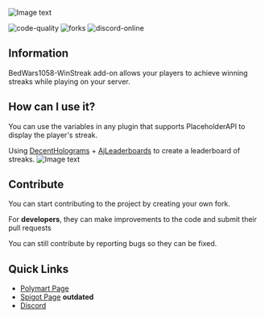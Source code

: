 ![Image text](https://i.imgur.com/XPBkZkm.png)

![code-quality] ![forks] ![discord-online]

## Information
BedWars1058-WinStreak add-on allows your players to achieve winning streaks while playing on your server.

## How can I use it?
You can use the variables in any plugin that supports PlaceholderAPI to display the player's streak.

Using [DecentHolograms][decent-holograms] + [AjLeaderboards][ajleaderboards] to create a leaderboard of streaks.
![Image text](https://i.imgur.com/tz0IGkO.png)
## Contribute
You can start contributing to the project by creating your own fork.

For **developers**, they can make improvements to the code and submit their pull requests

You can still contribute by reporting bugs so they can be fixed.

## Quick Links
  - [Polymart Page][polymart]
  - [Spigot Page][spigot] **outdated**
  - [Discord][discord]

[polymart]: https://polymart.org/resource/winstreak-bedwars1058-add-on.1871
[spigot]: https://www.spigotmc.org/resources/bedwars1058-winstreak-addon-sqlite-mysql.97509/
[decent-holograms]: https://www.spigotmc.org/resources/decent-holograms-1-8-1-18-2-papi-support-no-dependencies.96927/
[ajleaderboards]: https://www.spigotmc.org/resources/ajleaderboards.85548/

[code-quality]: https://img.shields.io/codacy/grade/1e1dc3fdb98c43a796424b2c4ed71e98?style=for-the-badge
[discord-online]: https://img.shields.io/discord/871270710214000681?color=blue&label=DISCORD&style=for-the-badge
[forks]: https://img.shields.io/github/forks/reussy/BedWars1058-WinStreak?color=yellow&style=for-the-badge

[discord]: https://discord.gg/nx7E9vecWp
